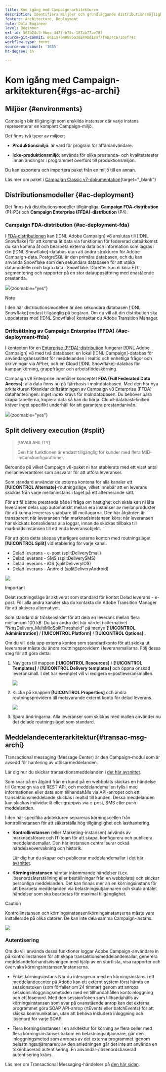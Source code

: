 ```yaml
---
title: Kom igång med Campaign-arkitekturen
description: Identifiera miljöer och grundläggande distributionsmöjligheter, inklusive hur du rapporterar om en kampanjmiljö.
feature: Architecture, Deployment
role: Data Engineer
level: Beginner
exl-id: 562b24c3-6bea-447f-b74c-187ab77ae78f
source-git-commit: 061197048885a30249bd18af7f8b24cb71def742
workflow-type: tm+mt
source-wordcount: '1035'
ht-degree: 1%

---
```


# Kom igång med Campaign-arkitekturen{#gs-ac-archi}

## Miljöer {#environments}

Campaign blir tillgängligt som enskilda instanser där varje instans representerar en komplett Campaign-miljö.

Det finns två typer av miljöer:

* **Produktionsmiljö**: är värd för program för affärsanvändare.

* **Icke-produktionsmiljö**: används för olika prestanda- och kvalitetstester innan ändringar i programmet överförs till produktionsmiljön.

Du kan exportera och importera paket från en miljö till en annan.

Läs mer om paket i [Campaign Classic v7-dokumentation](https://experienceleague.adobe.com/docs/campaign-classic/using/getting-started/administration-basics/working-with-data-packages.html){target="_blank"}

## Distributionsmodeller {#ac-deployment}

Det finns två distributionsmodeller tillgängliga: **Campaign FDA-distribution** (P1-P3) och **Campaign Enterprise (FFDA)-distribution** (P4).

### Campaign FDA-distribution {#ac-deployment-fda}

I [FDA-distributionen](fda-deployment.md) kan [!DNL Adobe Campaign] v8 anslutas till [!DNL Snowflake] för att komma åt data via funktionen för federerad dataåtkomst: du kan komma åt och bearbeta externa data och information som lagras i din [!DNL Snowflake]-databas utan att ändra strukturen för Adobe Campaign-data. PostgreSQL är den primära databasen, och du kan använda Snowflake som den sekundära databasen för att utöka datamodellen och lagra data i Snowflake. Därefter kan ni köra ETL, segmentering och rapporter på en stor datauppsättning med enastående prestanda.


![](assets/P1-P3-architecture.png){zoomable="yes"}

>[!NOTE]
>
>I den här distributionsmodellen är den sekundära databasen [!DNL Snowflake] endast tillgänglig på begäran. Om du vill att din distribution ska uppdateras med [!DNL Snowflake] kontaktar du Adobe Transition Manager.
>

### Driftsättning av Campaign Enterprise (FFDA) {#ac-deployment-ffda}

I kontexten för en [Enterprise (FFDA)-distribution](enterprise-deployment.md) fungerar [!DNL Adobe Campaign] v8 med två databaser: en lokal [!DNL Campaign]-databas för användargränssnittet för meddelanden i realtid och enhetliga frågor och skrivningar via API:er, och en Cloud [!DNL Snowflake]-databas för kampanjkörning, gruppfrågor och arbetsflödeskörning.

Campaign v8 Enterprise innehåller konceptet **FDA (Full Federated Data Access)**: alla data finns nu på fjärrbasis i molndatabasen. Med den här nya arkitekturen förenklar driftsättningen av Campaign v8 Enterprise (FFDA) datahanteringen: inget index krävs för molndatabasen. Du behöver bara skapa tabellerna, kopiera data så kan du börja. Cloud-databastekniken kräver inget specifikt underhåll för att garantera prestandanivån.

![](assets/P4-architecture.png){zoomable="yes"}


## Split delivery execution {#split}

>[!AVAILABILITY]
>
>Den här funktionen är endast tillgänglig för kunder med flera MID-instanskonfigurationer.

Beroende på vilket Campaign v8-paket ni har etablerats med ett visst antal mellanleverantörer som ansvarar för att utföra leveranser.

Som standard använder de externa kontona för alla kanaler ett **[!UICONTROL Alternate]**-routningsläge, vilket innebär att en leverans skickas från varje mellaninstans i taget på ett alternerande sätt.

För att få bättre prestanda både i fråga om hastighet och skala kan ni låta leveranser delas upp automatiskt mellan era instanser av mellanprodukter för att kunna levereras snabbare till mottagarna. Den här åtgärden är transparent när leveransen från marknadsinstansen körs: när leveransen har skickats konsolideras alla loggar, innan de skickas tillbaka till marknadsinstansen till ett enda leveransobjekt.

För att göra detta skapas ytterligare externa konton med routningsläget **[!UICONTROL Split]** vid etablering för varje kanal:

* Delad leverans - e-post (splitDeliveryEmail)
* Delad leverans - SMS (splitDeliverySMS)
* Delad leverans - iOS (splitDeliveryIOS)
* Delad leverans - Android (splitDeliveryAndroid)

![](assets/splitted-delivery.png)

>[!IMPORTANT]
>
>Delat routningsläge är aktiverat som standard för kontot Delad leverans - e-post. För alla andra kanaler ska du kontakta din Adobe Transition Manager för att aktivera alternativet.
>
>Som standard är tröskelvärdet för att dela en leverans mellan flera mellanrum 100 kB. Du kan ändra det här värdet i alternativet &quot;NmsDelivery_MultiMidSplitThreshold&quot; på menyn **[!UICONTROL Administration]** / **[!UICONTROL Platform]** / **[!UICONTROL Options]** .

Om du vill dela upp externa konton som standardkonto för att skicka ut leveranser måste du ändra routningsprovidern i leveransmallarna. Följ dessa steg för att göra detta:

1. Navigera till mappen **[!UICONTROL Resources]** / **[!UICONTROL Templates]** / **[!UICONTROL Delivery templates]** och öppna önskad leveransmall. I det här exemplet vill vi redigera e-postleveransmallen.

   ![](assets/split-default-list.png)

1. Klicka på knappen **[!UICONTROL Properties]** och ändra routningsprovidern till motsvarande externt konto för delad leverans.

   ![](assets/split-default-delivery.png)

1. Spara ändringarna. Alla leveranser som skickas med mallen använder nu det delade routningsläget som standard.

<!--In addition, you can select split external accounts as the default routing provider for all future delivery templates. To do this, change the value of the **[!UICONTROL xtkoption NmsBroadcast_DefaultProvider]** option to the name of the split account.

![](assets/split-default-options.png) -->

## Meddelandecenterarkitektur{#transac-msg-archi}

Transactional messaging (Message Center) är den Campaign-modul som är avsedd för hantering av utlösarmeddelanden.

Lär dig hur du skickar transaktionsmeddelanden i [det här avsnittet](../send/transactional.md).

Som svar på en åtgärd från en kund på en webbplats skickas en händelse till Campaign via ett REST API, och meddelandemallen fylls i med informationen eller data som tillhandahålls via API-anropet och ett transaktionsmeddelande skickas i realtid till kunden. Dessa meddelanden kan skickas individuellt eller gruppvis via e-post, SMS eller push-meddelanden.

I den här specifika arkitekturen separeras körningscellen från kontrollinstansen för att säkerställa hög tillgänglighet och lasthantering.

* **Kontrollinstansen** (eller Marketing-instansen) används av marknadsförare och IT-team för att skapa, konfigurera och publicera meddelandemallar. Den här instansen centraliserar också händelseövervakning och historik.

  Lär dig hur du skapar och publicerar meddelandemallar i [det här avsnittet](../send/transactional.md).

* **Körningsinstansen** hämtar inkommande händelser (t.ex. lösenordsåterställning eller beställningar från en webbplats) och skickar personliga meddelanden. Det kan finnas mer än en körningsinstans för att bearbeta meddelanden via belastningsutjämnaren och skala antalet händelser som ska bearbetas för maximal tillgänglighet.

>[!CAUTION]
>
>Kontrollinstansen och körningsinstansen/körningsinstanserna måste vara installerade på olika datorer. De kan inte dela samma Campaign-instans.

![](assets/messagecenter_diagram.png)

### Autentisering

Om du vill använda dessa funktioner loggar Adobe Campaign-användare in på kontrollinstansen för att skapa transaktionsmeddelandemallar, generera meddelandeförhandsvisningen med hjälp av en startlista, visa rapporter och övervaka körningsinstansen/instanserna.

* Enkel körningsinstans
När du interagerar med en körningsinstans i ett meddelandecenter på Adobe kan ett externt system först hämta en sessionstoken (som förfaller om 24 timmar) genom att anropa sessionsinloggningsmetoden med en tillhandahållen kontoinloggning och ett lösenord.
Med den sessionToken som tillhandahålls av körningsinstansen som svar på ovanstående anrop kan det externa programmet göra SOAP API-anrop (rtEvents eller batchEvents) för att skicka kommunikation, utan att behöva inkludera inloggning och lösenord för varje SOAP.

* Flera körningsinstanser
I en arkitektur för körning av flera celler med flera körningsinstanser bakom en belastningsutjämnare, går den inloggningsmetod som anropas av det externa programmet igenom belastningsutjämnaren: av den anledningen går det inte att använda en tokenbaserad autentisering. En användar-/lösenordsbaserad autentisering krävs.

Läs mer om Transactional Messaging-händelser på [den här sidan](../send/event-processing.md).

